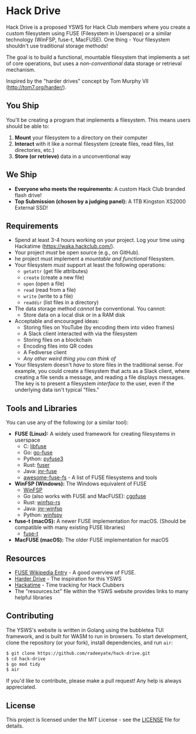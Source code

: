# Hack Drive

Hack Drive is a proposed YSWS for Hack Club members where you create a custom filesystem using FUSE (Filesystem in Userspace) or a similar technology (WinFSP, fuse-t, MacFUSE). One thing - Your filesystem shouldn't use traditional storage methods!

The goal is to build a functional, mountable filesystem that implements a set of core operations, but uses a *non-conventional* data storage or retrieval mechanism.

Inspired by the "harder drives" concept by Tom Murphy VII (<http://tom7.org/harder/>).


## You Ship

You'll be creating a program that implements a filesystem.  This means users should be able to:

1. **Mount** your filesystem to a directory on their computer
2. **Interact** with it like a normal filesystem (create files, read files, list directories, etc.)
3. **Store (or retrieve)** data in a unconventional way

## We Ship

* **Everyone who meets the requirements:** A custom Hack Club branded flash drive!
* **Top Submission (chosen by a judging panel):** A 1TB Kingston XS2000 External SSD!

## Requirements

* Spend at least 3-4 hours working on your project.  Log your time using Hackatime (<https://waka.hackclub.com/>).
* Your project *must* be open source (e.g., on GitHub).
* he project must implement a *mountable and functional* filesystem.
* Your filesystem *must* support at least the following operations:
  * `getattr` (get file attributes)
  * `create` (create a new file)
  * `open` (open a file)
  * `read` (read from a file)
  * `write` (write to a file)
  * `readdir` (list files in a directory)
* The data storage method *cannot* be conventional. You cannot:
  * Store data on a local disk or in a RAM disk
* Acceptable and encouraged ideas:
  * Storing files on YouTube (by encoding them into video frames)
  * A Slack client interacted with via the filesystem
  * Storing files on a blockchain
  * Encoding files into QR codes
  * A Fediverse client
  * *Any other weird thing you can think of*
* Your filesystem doesn't *have* to store files in the traditional sense. For example, you could create a filesystem that acts as a Slack client, where creating a file sends a message, and reading a file displays messages.  The key is to present a filesystem *interface* to the user, even if the underlying data isn't typical "files."

## Tools and Libraries

You can use any of the following (or a similar tool):

* **FUSE (Linux):**  A widely used framework for creating filesystems in userspace
  * C:  [libfuse](https://github.com/libfuse/libfuse)
  * Go:  [go-fuse](https://github.com/hanwen/go-fuse)
  * Python:  [pyfuse3](https://github.com/libfuse/pyfuse3)
  * Rust:  [fuser](https://github.com/cberner/fuser)
  * Java: [jnr-fuse](https://github.com/SerCeMan/jnr-fuse)
  * [awesome-fuse-fs](https://github.com/koding/awesome-fuse-fs) - A list of FUSE filesystems and tools
* **WinFSP (Windows):**  The Windows equivalent of FUSE
  * [WinFSP](https://github.com/billziss-gh/winfsp)
  * Go (also works with FUSE and MacFUSE):  [cgofuse](https://github.com/winfsp/cgofuse)
  * Rust: [winfsp-rs](https://github.com/SnowflakePowered/winfsp-rs)
  * Java: [jnr-winfsp](https://github.com/jnr-winfsp-team/jnr-winfsp)
  * Python: [winfspy](https://github.com/Scille/winfspy)
* **fuse-t (macOS):**  A newer FUSE implementation for macOS.  (Should be compatible with many existing FUSE libraries)
  * [fuse-t](https://github.com/macos-fuse-t/fuse-t)
* **MacFUSE (macOS):**  The older FUSE implementation for macOS

## Resources

* [FUSE Wikipedia Entry](https://en.wikipedia.org/wiki/Filesystem_in_Userspace) - A good overview of FUSE.
* [Harder Drive](http://tom7.org/harder/) - The inspiration for this YSWS
* [Hackatime](https://hackatime.hackclub.com/) - Time tracking for Hack Clubbers
* The "resources.txt" file within the YSWS website provides links to many helpful libraries

## Contributing

The YSWS's website is written in Golang using the bubbletea TUI framework, and is built for WASM to run in browsers. To start development, clone the repository (or your fork), install dependencies, and run `air`:

```sh
$ git clone https://github.com/radeeyate/hack-drive.git
$ cd hack-drive
$ go mod tidy
$ air
```

If you'd like to contribute, please make a pull request! Any help is always appreciated.

## License

This project is licensed under the MIT License - see the [LICENSE](LICENSE) file for details.
